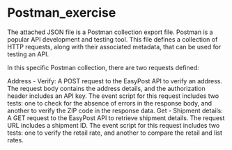 # Postman_exercise

The attached JSON file is a Postman collection export file. Postman is a popular API development and testing tool. This file defines a collection of HTTP requests, along with their associated metadata, that can be used for testing an API.


In this specific Postman collection, there are two requests defined:

Address - Verify: A POST request to the EasyPost API to verify an address. The request body contains the address details, and the authorization header includes an API key. The event script for this request includes two tests: one to check for the absence of errors in the response body, and another to verify the ZIP code in the response data.
Get - Shipment details: A GET request to the EasyPost API to retrieve shipment details. The request URL includes a shipment ID. The event script for this request includes two tests: one to verify the retail rate, and another to compare the retail and list rates.
